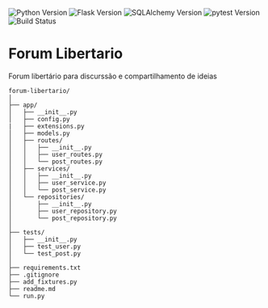 ![Python Version](https://img.shields.io/badge/Python-3.12-blue)
![Flask Version](https://img.shields.io/badge/Flask-2.3.0-blue)
![SQLAlchemy Version](https://img.shields.io/badge/SQLAlchemy-2.0-blue)
![pytest Version](https://img.shields.io/badge/pytest-8.3.0-blue)
![Build Status](https://img.shields.io/github/workflow/status/pedrohcleal/forum-libertario/CI)


# Forum Libertario
 Forum libertário para discurssão e compartilhamento de ideias
 
```
forum-libertario/
│
├── app/
│   ├── __init__.py
│   ├── config.py
|   ├── extensions.py
│   ├── models.py
│   ├── routes/
│   │   ├── __init__.py
│   │   ├── user_routes.py
│   │   └── post_routes.py
│   ├── services/
│   │   ├── __init__.py
│   │   ├── user_service.py
│   │   └── post_service.py
│   └── repositories/
│       ├── __init__.py
│       ├── user_repository.py
│       └── post_repository.py
│
├── tests/
│   ├── __init__.py
│   ├── test_user.py
│   └── test_post.py
│
├── requirements.txt
├── .gitignore
├── add_fixtures.py
├── readme.md
└── run.py
```
